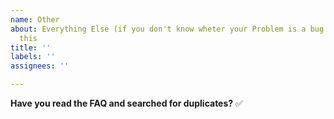 ```yaml
---
name: Other
about: Everything Else (if you don't know wheter your Problem is a bug or not, choose
  this
title: ''
labels: ''
assignees: ''

---
```


**Have you read the FAQ and searched for duplicates?**
:white_check_mark:
